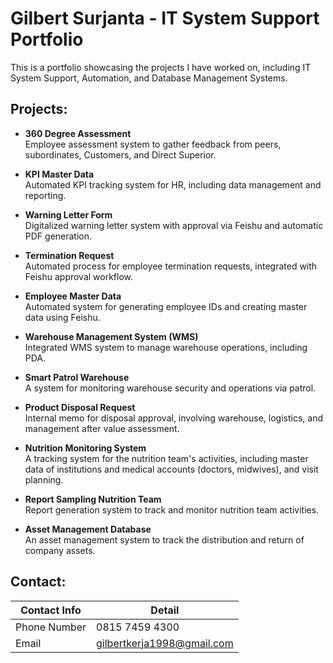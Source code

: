 # Gilbert Surjanta - IT System Support Portfolio

This is a portfolio showcasing the projects I have worked on, including IT System Support, Automation, and Database Management Systems.

## Projects:
- **360 Degree Assessment**  
  Employee assessment system to gather feedback from peers, subordinates, Customers, and Direct Superior.

- **KPI Master Data**  
  Automated KPI tracking system for HR, including data management and reporting.

- **Warning Letter Form**  
  Digitalized warning letter system with approval via Feishu and automatic PDF generation.

- **Termination Request**  
  Automated process for employee termination requests, integrated with Feishu approval workflow.

- **Employee Master Data**  
  Automated system for generating employee IDs and creating master data using Feishu.

- **Warehouse Management System (WMS)**  
  Integrated WMS system to manage warehouse operations, including PDA.

- **Smart Patrol Warehouse**  
  A system for monitoring warehouse security and operations via patrol.

- **Product Disposal Request**  
  Internal memo for disposal approval, involving warehouse, logistics, and management after value assessment.

- **Nutrition Monitoring System**  
  A tracking system for the nutrition team's activities, including master data of institutions and medical accounts (doctors, midwives), and visit planning.

- **Report Sampling Nutrition Team**  
  Report generation system to track and monitor nutrition team activities.

- **Asset Management Database**  
  An asset management system to track the distribution and return of company assets.

## Contact:
| Contact Info         | Detail                     |
|--------------|----------------------------|
| Phone Number | 0815 7459 4300             |
| Email        | gilbertkerja1998@gmail.com |

